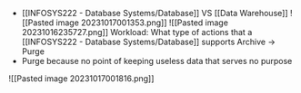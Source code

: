 - [[INFOSYS222 - Database Systems/Database]] VS [[Data Warehouse]]
![[Pasted image 20231017001353.png]]
![[Pasted image 20231016235727.png]]
Workload: What type of actions that a [[INFOSYS222 - Database Systems/Database]] supports
Archive → Purge
- Purge because no point of keeping useless data that serves no purpose

![[Pasted image 20231017001816.png]]
